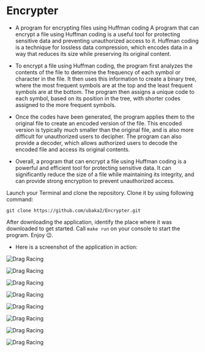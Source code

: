 # Encrypter

- A program for encrypting files using Huffman coding
A program that can encrypt a file using Huffman coding is a useful tool for protecting sensitive data and preventing unauthorized access to it. Huffman coding is a technique for lossless data compression, which encodes data in a way that reduces its size while preserving its original content.

- To encrypt a file using Huffman coding, the program first analyzes the contents of the file to determine the frequency of each symbol or character in the file. It then uses this information to create a binary tree, where the most frequent symbols are at the top and the least frequent symbols are at the bottom. The program then assigns a unique code to each symbol, based on its position in the tree, with shorter codes assigned to the more frequent symbols.

- Once the codes have been generated, the program applies them to the original file to create an encoded version of the file. This encoded version is typically much smaller than the original file, and is also more difficult for unauthorized users to decipher. The program can also provide a decoder, which allows authorized users to decode the encoded file and access its original contents.

- Overall, a program that can encrypt a file using Huffman coding is a powerful and efficient tool for protecting sensitive data. It can significantly reduce the size of a file while maintaining its integrity, and can provide strong encryption to prevent unauthorized access.


Launch your Terminal and clone the repository. Clone it by using following command: 
```
git clone https://github.com/ubaka2/Encrypter.git
```
After downloading the application, identify the place where it was downloaded to get started.
Call ```make run``` on your console to start the program. Enjoy 😉.


- Here is a screenshot of the application in action:

![Drag Racing](output_Img/m1.png)

![Drag Racing](output_Img/m2.png)

![Drag Racing](output_Img/m3.png)

![Drag Racing](output_Img/m4.png)

![Drag Racing](output_Img/m5.png)

![Drag Racing](output_Img/m6.png)

![Drag Racing](output_Img/B.png)

![Drag Racing](output_Img/T.png)





